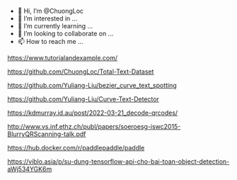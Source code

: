- 👋 Hi, I’m @ChuongLoc
- 👀 I’m interested in ...
- 🌱 I’m currently learning ...
- 💞️ I’m looking to collaborate on ...
- 📫 How to reach me ...

https://www.tutorialandexample.com/

https://github.com/ChuongLoc/Total-Text-Dataset

https://github.com/Yuliang-Liu/bezier_curve_text_spotting

https://github.com/Yuliang-Liu/Curve-Text-Detector

https://kdmurray.id.au/post/2022-03-21_decode-qrcodes/

http://www.vs.inf.ethz.ch/publ/papers/soeroesg-iswc2015-BlurryQRScanning-talk.pdf

https://hub.docker.com/r/paddlepaddle/paddle

https://viblo.asia/p/su-dung-tensorflow-api-cho-bai-toan-object-detection-aWj534YGK6m

<!---
ChuongLoc/ChuongLoc is a ✨ special ✨ repository because its `README.md` (this file) appears on your GitHub profile.
You can click the Preview link to take a look at your changes.
--->
